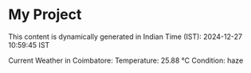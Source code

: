 # My Project

This content is dynamically generated in Indian Time (IST): 2024-12-27 10:59:45 IST


Current Weather in Coimbatore:
Temperature: 25.88 °C
Condition: haze
